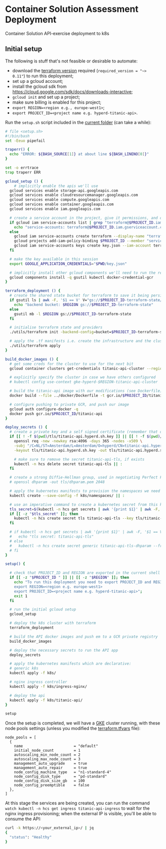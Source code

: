 # Container Solution Assessment Deployment

Container Solution API-exercise deployment to k8s

## Initial setup

The following is stuff that's not feasible or desirable to automate:

- download the [terraform version](https://releases.hashicorp.com/terraform/0.11.14/) required (`required_version = "~> 0.11"`) to run this deployment;
- set up a gcloud account;
- install the gcloud sdk from <https://cloud.google.com/sdk/docs/downloads-interactive>;
- `gcloud init` and set up a project;
- make sure billing is enabled for this project;
- `export REGION=<region e.g., europe-west1>`;
- `export PROJECT_ID=<project name e.g. hyperd-titanic-api>`.

Run the `setup.sh` script included in the [current folder](../deploy) (can take a while):

```bash
# file <setup.sh>
#!/bin/bash
set -Eeuo pipefail

traperr() {
  echo "ERROR: ${BASH_SOURCE[1]} at about line ${BASH_LINENO[0]}"
}

set -o errtrace
trap traperr ERR

gcloud_setup () {
    # implicitly enable the apis we'll use
  gcloud services enable storage-api.googleapis.com
  gcloud services enable cloudresourcemanager.googleapis.com
  gcloud services enable compute.googleapis.com
  gcloud services enable container.googleapis.com
  gcloud services enable iam.googleapis.com

  # create a service account in the project, give it permissions, and obtain a key for terraform to use
  if gcloud iam service-accounts list | grep "terraform@$PROJECT_ID.iam.gserviceaccount.com" | awk '{print $1}'; then
    echo "service-accounts: terraform@$PROJECT_ID.iam.gserviceaccount.com"
  else
    gcloud iam service-accounts create terraform --display-name "terraform"
    gcloud projects add-iam-policy-binding $PROJECT_ID --member "serviceAccount:terraform@$PROJECT_ID.iam.gserviceaccount.com" --role "roles/owner"
    gcloud iam service-accounts keys create key.json --iam-account terraform@$PROJECT_ID.iam.gserviceaccount.com
  fi

  # make the key available in this session
  export GOOGLE_APPLICATION_CREDENTIALS="$PWD/key.json"

  # implicitly install other gcloud components we'll need to run the rest
  gcloud components install -q gsutil kubectl docker-credential-gcr
}

terraform_deployment () {
  # create the shared state bucket for terraform to save it being persisted locally / allow other people to run the tooling
  if gsutil ls | awk -F, '$1 == V' V="gs://$PROJECT_ID-terraform-state/"; then
    echo "backend bucket: $REGION gs://$PROJECT_ID-terraform-state"
  else
    gsutil mb -l $REGION gs://$PROJECT_ID-terraform-state
  fi

  # initialise terraform state and providers
  ./utils/terraform init -backend-config=bucket=$PROJECT_ID-terraform-state

  # apply the .tf manifests i.e. create the infrastructure and the cluster
  ./utils/terraform apply
}

build_docker_images () {
  # get some creds for the cluster to use for the next bit
  gcloud container clusters get-credentials titanic-api-cluster --region $REGION

  # explicitly specify the cluster in case we have others configured
  # kubectl config use-context gke-hyperd-$REGION-titanic-api-cluster

  # build the titanic-api image with our modifications (see Dockerfile) and tag for private GCR
  docker build --file ../docker/Dockerfile -t gcr.io/$PROJECT_ID/titanic-api .

  # configure pushing to private GCR, and push our image
  gcloud auth configure-docker -q
  docker push gcr.io/$PROJECT_ID/titanic-api
}

deploy_secrets () {
  # create a private key and a self signed certificate (remember that old skool 2048 bit as Google load balancers don't like the stronger RSA-4096)
  if [[ ! -f $(pwd)/tls/titanic-api.hyperd.sh.key ]] || [[ ! -f $(pwd)/tls/titanic-api.hyperd.sh.crt ]]; then
    openssl req -new -newkey rsa:4096 -days 365 -nodes -x509 \
    -subj "/C=NL/ST=Amsterdam/L=Amsterdam/O=hyperd/CN=titanic-api.hyperd.sh" \
    -keyout tls/titanic-api.hyperd.sh.key -out tls/titanic-api.hyperd.sh.crt

    # make sure to remove the secret titanic-api-tls, if exists
    kubectl -n hcs delete secret titanic-api-tls || :
  fi

  # create a strong Diffie-Hellman group, used in negotiating Perfect Forward Secrecy with clients
  # openssl dhparam -out tls/dhparam.pem 2048

  # apply the kubernetes manifests to provision the namespaces we need
  kubectl create --save-config -f k8s/namespaces/ || :

  # use an imperative command to create a kubernetes secret from this key that can be used with the GCE ingress
  tls_secret=$(kubectl -n hcs get secrets | awk '{print $1}' | awk -F, '$1 == V' V="titanic-api-tls")
  if [[ -z "$tls_secret" ]]; then
    kubectl -n hcs create secret tls titanic-api-tls --key tls/titanic-api.hyperd.sh.key --cert tls/titanic-api.hyperd.sh.crt
  fi

  # if kubectl -n hcs get secrets | awk '{print $1}' | awk -F, '$1 == V' V="titanic-api-tls-dhparam"; then
  #   echo "tls secret: titanic-api-tls"
  # else
  #   kubectl -n hcs create secret generic titanic-api-tls-dhparam --from-file=tls/dhparam.pem
  # fi
}

setup() {

  # check that PROJECT_ID and REGION are exported in the current shell
  if [[ -z "$PROJECT_ID " ]] || [[ -z "$REGION" ]]; then
    echo "To run this deployment you need to export PROJECT_ID and REGION as follows:
    export REGION=<region e.g. europe-west1>
    export PROJECT_ID=<project name e.g. hyperd-titanic-api>";
    exit 1
  fi

  # run the initial gcloud setup
  gcloud_setup

  # deploy the k8s cluster with terraform
  terraform_deployment

  # build the API docker images and push em to a GCR private registry
  build_docker_images

  # deploy the necessary secrets to run the API app
  deploy_secrets

  # apply the kubernetes manifests which are declarative:
  # generic k8s
  kubectl apply -f k8s/

  # nginx ingress controller
  kubectl apply -f k8s/ingress-nginx/

  # deploy the api
  kubectl apply -f k8s/titanic-api/
}

setup
```

Once the setup is completed, we will have a [GKE](https://cloud.google.com/kubernetes-engine/docs/) cluster running, with these node pools settings (unless you modified the [terraform.tfvars](./terraform.tfvars) file):

```hlc
node_pools = [
  {
    name                       = "default"
    initial_node_count         = 1
    autoscaling_min_node_count = 2
    autoscaling_max_node_count = 3
    management_auto_upgrade    = true
    management_auto_repair     = true
    node_config_machine_type   = "n1-standard-4"
    node_config_disk_type      = "pd-standard"
    node_config_disk_size_gb   = 100
    node_config_preemptible    = false
  },
]
```

At this stage the services are being created, you can run the command `watch kubectl -n hcs get ingress titanic-api-ingress` to wait for the nginx ingress provisioning; when the external IP is visible, you'll be able to consume the API:

```bash
curl -k https://<your_external_ip>/ | jq
{
  "status": "Healthy"
}
```
